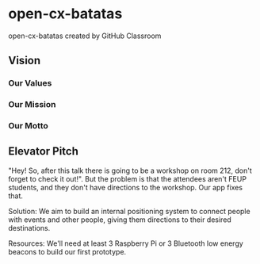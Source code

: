 # open-cx-batatas
open-cx-batatas created by GitHub Classroom
## Vision
### Our Values
### Our Mission
### Our Motto
## Elevator Pitch
"Hey! So, after this talk there is going to be a workshop on room 212, don't forget to check it out!". But the problem is that the attendees aren't FEUP students, and they don't have directions to the workshop. Our app fixes that.

Solution: We aim to build an internal positioning system to connect people with events and other people, giving them directions to their desired destinations.

Resources: We'll need at least 3 Raspberry Pi or 3 Bluetooth low energy beacons to build our first prototype.

